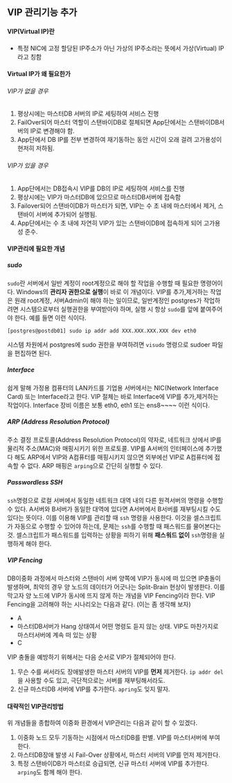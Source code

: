 ## VIP 관리기능 추가
#### VIP(Virtual IP)란
- 특정 NIC에 고정 할당된 IP주소가 아닌 가상의 IP주소라는 뜻에서 가상(Virtual) IP라고 칭함

#### Virtual IP가 왜 필요한가
###### VIP가 없을 경우
1. 평상시에는 마스터DB 서버의 IP로 세팅하여 서비스 진행
2. FailOver되어 마스터 역할이 스탠바이DB로 절체되면 App단에서는 스탠바이DB서버의 IP로 변경해야 함.
3. App단에서 DB IP를 전부 변경하여 재기동하는 동안 시간이 오래 걸려 고가용성이 현저히 저하됨.
###### VIP가 있을 경우
1. App단에서는 DB접속시 VIP를 DB의 IP로 세팅하여 서비스를 진행
1. 평상시에는 VIP가 마스터DB에 있으므로 마스터DB서버에 접속함
2. Failover되어 스탠바이DB가 마스터가 되면, VIP는 수 초 내에 마스터에서 제거, 스탠바이 서버에 추가되어 실행됨.
3. App단에서는 수 초 내에 자연히 VIP가 있는 스탠바이DB에 접속하게 되어 고가용성 준수.

#### VIP관리에 필요한 개념
##### sudo
`sudo`란 서버에서 일반 계정이 root계정으로 해야 할 작업을 수행할 때 필요한 명령어이다. Windows의 **관리자 권한으로 실행**이 바로 이 개념이다.
VIP를 추가,제거하는 작업은 원래 root계정, 서버Admin이 해야 하는 일이므로, 일반계정인 postgres가 작업하려면 시스템으로부터 실행권한을 부여받아야 하며, 실행 시 항상 `sudo`를 앞에 붙여주어야 한다. 예를 들면 이런 식이다. 
```
[postgres@postdb01] sudo ip addr add XXX.XXX.XXX.XXX dev eth0
```
시스템 차원에서 postgres에 sudo 권한을 부여하려면 `visudo` 명령으로 sudoer 파일을 편집하면 된다.

##### Interface
쉽게 말해 가정용 컴퓨터의 LAN카드를 기업용 서버에서는 NIC(Network Interface Card) 또는 Interface라고 한다. 
VIP 절체는 바로 Interface에 VIP를 추가,제거하는 작업이다. Interface 장비 이름은 보통 eth0, eth1 또는 ens8~~~~ 이런 식이다.
##### ARP (Address Resolution Protocol)
주소 결정 프로토콜(Address Resolution Protocol)의 약자로, 네트워크 상에서 IP를 물리적 주소(MAC)와 매핑시키기 위한 프로토콜.
VIP를 A서버의 인터페이스에 추가했다 해도 ARP에서 VIP와 A컴퓨터를 매핑시키지 않으면 외부에선 VIP로 A컴퓨터에 접속할 수 없다. 
ARP 매핑은 `arping`으로 간단히 실행할 수 있다.
##### Passwordless SSH
`ssh`명령으로 로컬 서버에서 동일한 네트워크 대역 내의 다른 원격서버의 명령을 수행할 수 있다. A서버와 B서버가 동일한 대역에 있다면 A서버에서 B서버를 재부팅시킬 수도 있다는 뜻이다.
이를 이용해 VIP를 관리할 때 `ssh` 명령을 사용한다. 이것을 셀스크립트가 자동으로 수행할 수 있어야 하는데, 문제는 `ssh`를 수행할 때 패스워드를 물어본다는 것.
셀스크립트가 패스워드를 입력하는 상황을 피하기 위해 **패스워드 없이** `ssh`명령을 실행하게 해야 한다.
##### VIP Fencing
DB이중화 과정에서 마스터와 스탠바이 서버 양쪽에 VIP가 동시에 떠 있으면 IP충돌이 발생하며, 최악의 경우 양 노드의 데이터가 어긋나는 Split-Brain 현상이 발생한다. 이를 막고자 양 노드에 VIP가 동시에 뜨지 않게 하는 개념을 VIP Fencing이라 한다.
VIP Fencing을 고려해야 하는 시나리오는 다음과 같다. (이는 좀 생각해 보자)
- A
- 마스터DB서버가 Hang 상태여서 어떤 명령도 듣지 않는 상태. VIP도 마찬가지로 마스터서버에 계속 떠 있는 상황
- C    

VIP 충돌을 예방하기 위해서는 다음 순서로 VIP가 절체되어야 한다.
1. 무슨 수를 써서라도 장애발생한 마스터 서버의 VIP를 **먼저** 제거한다. `ip addr del`을 사용할 수도 있고, 극단적으로는 서버를 재부팅해서라도.
3. 신규 마스터DB 서버에 VIP를 추가한다. `apring`도 잊지 말자.


#### 대략적인 VIP관리방법
위 개념들을 종합하여 이중화 환경에서 VIP관리는 다음과 같이 할 수 있겠다.
1. 이중화 노드 모두 기동하는 시점에서 마스터DB를 판별. VIP를 마스터서버에 부여한다.
2. 마스터DB장애 발생 시 Fail-Over 상황에서, 마스터 서버의 VIP를 먼저 제거한다.
3. 특정 스탠바이DB가 마스터로 승급되면, 신규 마스터 서버에 VIP를 추가한다. `arping`도 함께 해야 한다.
